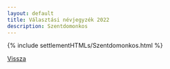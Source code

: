 ```yaml
---
layout: default
title: Választási névjegyzék 2022
description: Szentdomonkos
---
```


{% include settlementHTMLs/Szentdomonkos.html %}

[Vissza](../)
